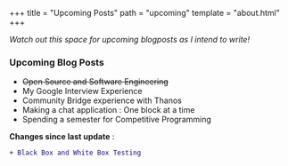 +++
title = "Upcoming Posts"
path = "upcoming"
template = "about.html"
+++

_Watch out this space for upcoming blogposts as I intend to write!_

### Upcoming Blog Posts

- <del> Open Source and Software Engineering </del>
- My Google Interview Experience
- Community Bridge experience with Thanos
- Making a chat application : One block at a time
- Spending a semester for Competitive Programming

**Changes since last update** :

```diff
+ Black Box and White Box Testing
```
